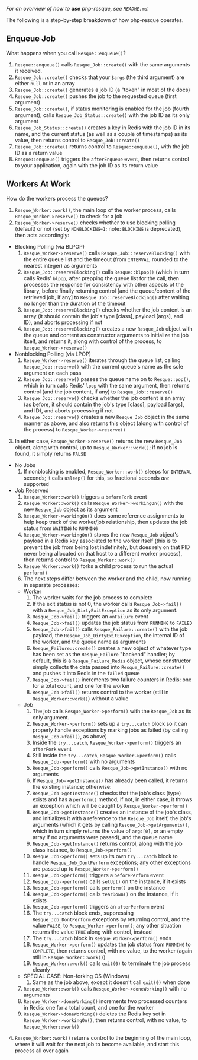 *For an overview of how to __use__ php-resque, see `README.md`.*

The following is a step-by-step breakdown of how php-resque operates.

## Enqueue Job ##

What happens when you call `Resque::enqueue()`?

1. `Resque::enqueue()` calls `Resque_Job::create()` with the same arguments it
   received.
2. `Resque_Job::create()` checks that your `$args` (the third argument) are
   either `null` or in an array
3. `Resque_Job::create()` generates a job ID (a "token" in most of the docs)
4. `Resque_Job::create()` pushes the job to the requested queue (first
   argument)
5. `Resque_Job::create()`, if status monitoring is enabled for the job (fourth
   argument), calls `Resque_Job_Status::create()` with the job ID as its only
   argument
6. `Resque_Job_Status::create()` creates a key in Redis with the job ID in its
   name, and the current status (as well as a couple of timestamps) as its
   value, then returns control to `Resque_Job::create()`
7. `Resque_Job::create()` returns control to `Resque::enqueue()`, with the job
   ID as a return value
8. `Resque::enqueue()` triggers the `afterEnqueue` event, then returns control
   to your application, again with the job ID as its return value

## Workers At Work ##

How do the workers process the queues?

1. `Resque_Worker::work()`, the main loop of the worker process, calls
   `Resque_Worker->reserve()` to check for a job
2. `Resque_Worker->reserve()` checks whether to use blocking polling (default) or
    not (set by `NONBLOCKING=1`; note: `BLOCKING` is deprecated), then acts
    accordingly:
  * Blocking Polling (via BLPOP)
    1. `Resque_Worker->reserve()` calls `Resque_Job::reserveBlocking()` with
       the entire queue list and the timeout (from `INTERVAL`, rounded to the
       nearest integer) as arguments
    2. `Resque_Job::reserveBlocking()` calls `Resque::blpop()` (which in turn
       calls Redis' `blpop`, after prepping the queue list for the call, then
       processes the response for consistency with other aspects of the
       library, before finally returning control [and the queue/content of the
       retrieved job, if any] to `Resque_Job::reserveBlocking()` after waiting
       no longer than the duration of the timeout
    3. `Resque_Job::reserveBlocking()` checks whether the job content is an
       array (it should contain the job's type [class], payload [args], and
       ID), and aborts processing if not
    4. `Resque_Job::reserveBlocking()` creates a new `Resque_Job` object with
       the queue and content as constructor arguments to initialize the job
       itself, and returns it, along with control of the process, to
       `Resque_Worker->reserve()`
  * Nonblocking Polling (via LPOP)
    1. `Resque_Worker->reserve()` iterates through the queue list, calling
       `Resque_Job::reserve()` with the current queue's name as the sole
       argument on each pass
    2. `Resque_Job::reserve()` passes the queue name on to `Resque::pop()`,
       which in turn calls Redis' `lpop` with the same argument, then returns
       control (and the job content, if any) to `Resque_Job::reserve()`
    3. `Resque_Job::reserve()` checks whether the job content is an array (as
       before, it should contain the job's type [class], payload [args], and
       ID), and aborts processing if not
    4. `Resque_Job::reserve()` creates a new `Resque_Job` object in the same
       manner as above, and also returns this object (along with control of
       the process) to `Resque_Worker->reserve()`
3. In either case, `Resque_Worker->reserve()` returns the new `Resque_Job`
   object, along with control, up to `Resque_Worker::work()`; if no job is
   found, it simply returns `FALSE`
  * No Jobs
    1. If nonblocking is enabled, `Resque_Worker::work()` sleeps for `INTERVAL`
       seconds; it calls `usleep()` for this, so fractional seconds *are*
       supported
  * Job Reserved
    1. `Resque_Worker::work()` triggers a `beforeFork` event
    2. `Resque_Worker::work()` calls `Resque_Worker->workingOn()` with the new
       `Resque_Job` object as its argument
    3. `Resque_Worker->workingOn()` does some reference assignments to help keep
       track of the worker/job relationship, then updates the job status from
       `WAITING` to `RUNNING`
    4. `Resque_Worker->workingOn()` stores the new `Resque_Job` object's payload
       in a Redis key associated to the worker itself (this is to prevent the job
       from being lost indefinitely, but does rely on that PID never being
       allocated on that host to a different worker process), then returns control
       to `Resque_Worker::work()`
    5. `Resque_Worker::work()` forks a child process to run the actual `perform()`
    6. The next steps differ between the worker and the child, now running in
       separate processes:
      * Worker
        1. The worker waits for the job process to complete
        2. If the exit status is not 0, the worker calls `Resque_Job->fail()` with
           a `Resque_Job_DirtyExitException` as its only argument.
        3. `Resque_Job->fail()` triggers an `onFailure` event
        4. `Resque_Job->fail()` updates the job status from `RUNNING` to `FAILED`
        5. `Resque_Job->fail()` calls `Resque_Failure::create()` with the job
           payload, the `Resque_Job_DirtyExitException`, the internal ID of the
           worker, and the queue name as arguments
        6. `Resque_Failure::create()` creates a new object of whatever type has
           been set as the `Resque_Failure` "backend" handler; by default, this is
           a `Resque_Failure_Redis` object, whose constructor simply collects the
           data passed into `Resque_Failure::create()` and pushes it into Redis
           in the `failed` queue
        7. `Resque_Job->fail()` increments two failure counters in Redis: one for
           a total count, and one for the worker
        8. `Resque_Job->fail()` returns control to the worker (still in
           `Resque_Worker::work()`) without a value
      * Job
        1. The job calls `Resque_Worker->perform()` with the `Resque_Job` as its
           only argument.
        2. `Resque_Worker->perform()` sets up a `try...catch` block so it can
           properly handle exceptions by marking jobs as failed (by calling
           `Resque_Job->fail()`, as above)
        3. Inside the `try...catch`, `Resque_Worker->perform()` triggers an
           `afterFork` event
        4. Still inside the `try...catch`, `Resque_Worker->perform()` calls
           `Resque_Job->perform()` with no arguments
        5. `Resque_Job->perform()` calls `Resque_Job->getInstance()` with no
           arguments
        6. If `Resque_Job->getInstance()` has already been called, it returns the
           existing instance; otherwise:
        7. `Resque_Job->getInstance()` checks that the job's class (type) exists
           and has a `perform()` method; if not, in either case, it throws an
           exception which will be caught by `Resque_Worker->perform()`
        8. `Resque_Job->getInstance()` creates an instance of the job's class, and
           initializes it with a reference to the `Resque_Job` itself, the job's
           arguments (which it gets by calling `Resque_Job->getArguments()`, which
           in turn simply returns the value of `args[0]`, or an empty array if no
           arguments were passed), and the queue name
        9. `Resque_Job->getInstance()` returns control, along with the job class
           instance, to `Resque_Job->perform()`
        10. `Resque_Job->perform()` sets up its own `try...catch` block to handle
            `Resque_Job_DontPerform` exceptions; any other exceptions are passed
            up to `Resque_Worker->perform()`
        11. `Resque_Job->perform()` triggers a `beforePerform` event
        12. `Resque_Job->perform()` calls `setUp()` on the instance, if it exists
        13. `Resque_Job->perform()` calls `perform()` on the instance
        14. `Resque_Job->perform()` calls `tearDown()` on the instance, if it
            exists
        15. `Resque_Job->perform()` triggers an `afterPerform` event
        16. The `try...catch` block ends, suppressing `Resque_Job_DontPerform`
            exceptions by returning control, and the value `FALSE`, to
            `Resque_Worker->perform()`; any other situation returns the value
            `TRUE` along with control, instead
        17. The `try...catch` block in `Resque_Worker->perform()` ends
        18. `Resque_Worker->perform()` updates the job status from `RUNNING` to
            `COMPLETE`, then returns control, with no value, to the worker (again
            still in `Resque_Worker::work()`)
        19. `Resque_Worker::work()` calls `exit(0)` to terminate the job process
            cleanly
      * SPECIAL CASE: Non-forking OS (Windows)
        1. Same as the job above, except it doesn't call `exit(0)` when done
    7. `Resque_Worker::work()` calls `Resque_Worker->doneWorking()` with no
       arguments
    8. `Resque_Worker->doneWorking()` increments two processed counters in Redis:
       one for a total count, and one for the worker
    9. `Resque_Worker->doneWorking()` deletes the Redis key set in
       `Resque_Worker->workingOn()`, then returns control, with no value, to
       `Resque_Worker::work()`
4. `Resque_Worker::work()` returns control to the beginning of the main loop,
   where it will wait for the next job to become available, and start this
   process all over again
